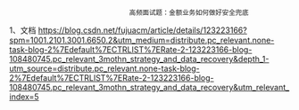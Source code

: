                                   高频面试题：金额业务如何做好安全兜底
1、文档
https://blog.csdn.net/fujuacm/article/details/123223166?spm=1001.2101.3001.6650.2&utm_medium=distribute.pc_relevant.none-task-blog-2%7Edefault%7ECTRLIST%7ERate-2-123223166-blog-108480745.pc_relevant_3mothn_strategy_and_data_recovery&depth_1-utm_source=distribute.pc_relevant.none-task-blog-2%7Edefault%7ECTRLIST%7ERate-2-123223166-blog-108480745.pc_relevant_3mothn_strategy_and_data_recovery&utm_relevant_index=5
